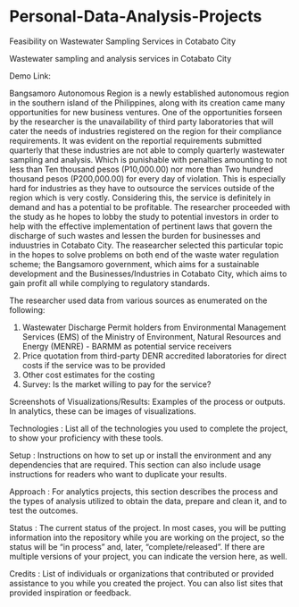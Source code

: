 # Personal-Data-Analysis-Projects
Feasibility on Wastewater Sampling Services in Cotabato City

Wastewater sampling and analysis services in Cotabato City

Demo Link: 

Bangsamoro Autonomous Region is a newly established autonomous region in the southern island of the Philippines, along with its creation came many opportunities for new business ventures. One of the opportunities forseen by the researcher is the unavailability of third party laboratories that will cater the needs of industries registered on the region for their compliance requirements. It was evident on the reportial requirements submitted quarterly that these industries are not able to comply quarterly wastewater sampling and analysis. Which is punishable with penalties amounting to not less than Ten thousand pesos (P10,000.00) nor more than Two hundred thousand pesos (P200,000.00) for every day of violation. This is especially hard for industries as they have to outsource the services outside of the region which is very costly. Considering this, the service is definitely in demand and has a potential to be profitable. The researcher proceeded with the study as he hopes to lobby the study to potential investors in order to help with the effective implementation of pertinent laws that govern the discharge of such wastes and lessen the burden for businesses and induustries in Cotabato City. The reasearcher selected this particular topic in the hopes to solve problems on both end of the waste water regulation scheme; the Bangsamoro government, which aims for a sustainable development and the Businesses/Industries in Cotabato City, which aims to gain profit all while complying to regulatory standards.

The researcher used data from various sources as enumerated on the following:
1. Wastewater Discharge Permit holders from Environmental Management Services (EMS) of the Ministry of Environment, Natural Resources and Energy (MENRE) - BARMM as potential service receivers
2. Price quotation from third-party DENR accredited laboratories for direct costs if the service was to be provided
3. Other cost estimates for the costing
4. Survey: Is the market willing to pay for the service?

Screenshots of Visualizations/Results: Examples of the process or outputs. In analytics, these can be images of visualizations.

Technologies : List all of the technologies you used to complete the project, to show your proficiency with these tools.

Setup : Instructions on how to set up or install the environment and any dependencies that are required. This section can also include usage instructions for readers who want to duplicate your results.

Approach : For analytics projects, this section describes the process and the types of analysis utilized to obtain the data, prepare and clean it, and to test the outcomes.

Status : The current status of the project. In most cases, you will be putting information into the repository while you are working on the project, so the status will be “in process” and, later, “complete/released”. If there are multiple versions of your project, you can indicate the version here, as well.

Credits : List of individuals or organizations that contributed or provided assistance to you while you created the project. You can also list sites that provided inspiration or feedback.

